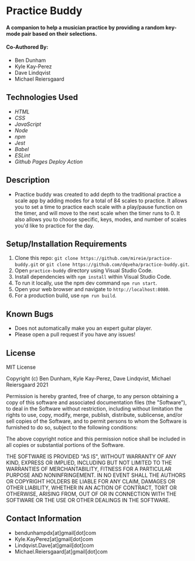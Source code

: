 # Practice Buddy

#### A companion to help a musician practice by providing a random key-mode pair based on their selections.

#### Co-Authored By:
* Ben Dunham
* Kyle Kay-Perez
* Dave Lindqvist
* Michael Reiersgaard

## Technologies Used

* _HTML_
* _CSS_
* _JavaScript_
* _Node_
* _npm_
* _Jest_
* _Babel_
* _ESLint_
* _Github Pages Deploy Action_

## Description

* Practice buddy was created to add depth to the traditional practice a scale app by adding modes for a total of 84 scales to practice. It allows you to set a time to practice each scale with a play/pause function on the timer, and will move to the next scale when the timer runs to 0. It also allows you to choose specific, keys, modes, and number of scales you'd like to practice for the day. 

## Setup/Installation Requirements

1. Clone this repo: `git clone https://github.com/mireie/practice-buddy.git` or `git clone https://github.com/dqveha/practice-buddy.git`.
2. Open `practice-buddy` directory using Visual Studio Code.
3. Install dependencies with `npm install` within Visual Studio Code.
4. To run it locally, use the npm dev command `npm run start`.
5. Open your web browser and navigate to `http://localhost:8080`.
6. For a production build, use `npm run build`.


## Known Bugs

* Does not automatically make you an expert guitar player.
* Please open a pull request if you have any issues!

## License

MIT License

Copyright (c) Ben Dunham, Kyle Kay-Perez, Dave Lindqvist, Michael Reiersgaard 2021

Permission is hereby granted, free of charge, to any person obtaining a copy of this software and associated documentation files (the "Software"), to deal in the Software without restriction, including without limitation the rights to use, copy, modify, merge, publish, distribute, sublicense, and/or sell copies of the Software, and to permit persons to whom the Software is furnished to do so, subject to the following conditions:

The above copyright notice and this permission notice shall be included in all copies or substantial portions of the Software.

THE SOFTWARE IS PROVIDED "AS IS", WITHOUT WARRANTY OF ANY KIND, EXPRESS OR IMPLIED, INCLUDING BUT NOT LIMITED TO THE WARRANTIES OF MERCHANTABILITY, FITNESS FOR A PARTICULAR PURPOSE AND NONINFRINGEMENT. IN NO EVENT SHALL THE AUTHORS OR COPYRIGHT HOLDERS BE LIABLE FOR ANY CLAIM, DAMAGES OR OTHER LIABILITY, WHETHER IN AN ACTION OF CONTRACT, TORT OR OTHERWISE, ARISING FROM, OUT OF OR IN CONNECTION WITH THE SOFTWARE OR THE USE OR OTHER DEALINGS IN THE SOFTWARE.

## Contact Information
* bendunhampdx[at]gmail[dot]com
* Kyle.KayPerez[at]gmail[dot]com
* Lindqvist.Dave[at]gmail[dot]com
* Michael.Reiersgaard[at]gmail[dot]com
